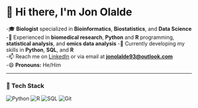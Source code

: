 # 👋 Hi there, I'm Jon Olalde

-🎓 **Biologist** specialized in **Bioinformatics**, **Biostatistics**, and **Data Science**  
-🔬 Experienced in **biomedical research**, **Python** and **R** programming, **statistical analysis**, and **omics data analysis**
-🌱 Currently developing my skills in **Python**, **SQL**, and **R**  
-📫 Reach me on [LinkedIn](https://www.linkedin.com/in/jon-olalde-jometon) or via email at **jonolalde93@outlook.com**  
-😄 **Pronouns:** He/Him

---

### 🧰 Tech Stack
![Python](https://img.shields.io/badge/Python-3776AB?style=for-the-badge&logo=python&logoColor=white)
![R](https://img.shields.io/badge/R-276DC3?style=for-the-badge&logo=r&logoColor=white)
![SQL](https://img.shields.io/badge/SQL-4479A1?style=for-the-badge&logo=postgresql&logoColor=white)
![Git](https://img.shields.io/badge/Git-F05032?style=for-the-badge&logo=git&logoColor=white)
<!---
Jonolalde93/Jonolalde93 is a ✨ special ✨ repository because its `README.md` (this file) appears on your GitHub profile.
You can click the Preview link to take a look at your changes.
--->
